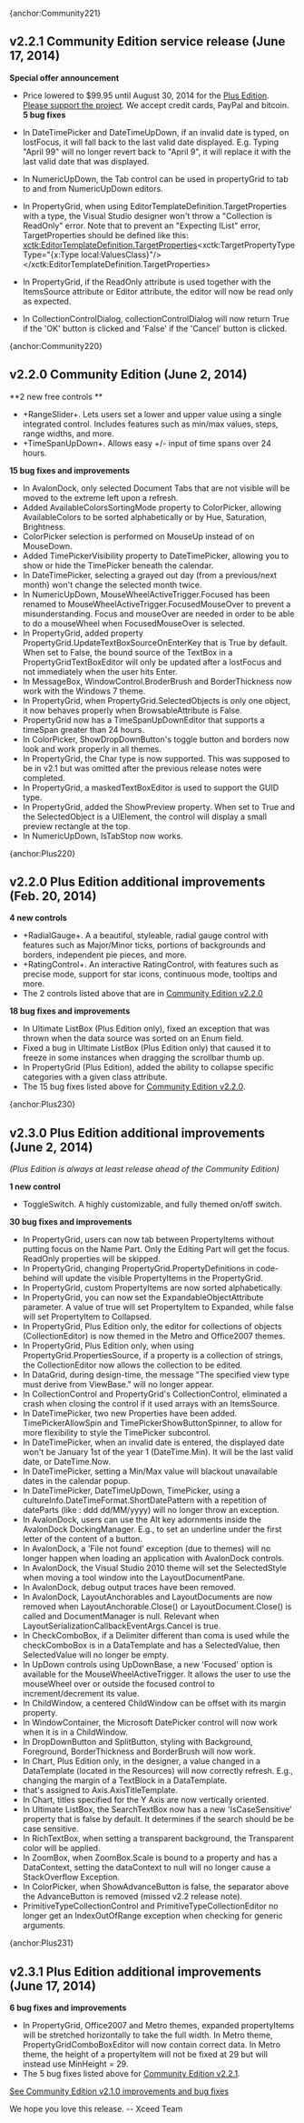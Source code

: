 {anchor:Community221}
## v2.2.1 Community Edition service release (June 17, 2014)

**Special offer announcement**

* Price lowered to $99.95 until August 30, 2014 for the [Plus Edition](https://wpftoolkit.codeplex.com/wikipage?title=Compare%20Editions). [Please support the project](http://wpftoolkit.com/shop). We accept credit cards, PayPal and bitcoin.
**5 bug fixes**

* In DateTimePicker and DateTimeUpDown, if an invalid date is typed, on lostFocus, it will fall back to the last valid date displayed. E.g. Typing "April 99" will no longer revert back to "April 9", it will replace it with the last valid date that was displayed.
* In NumericUpDown, the Tab control can be used in propertyGrid to tab to and from NumericUpDown editors.
* In PropertyGrid, when using EditorTemplateDefinition.TargetProperties with a type, the Visual Studio designer won't throw a "Collection is ReadOnly" error. Note that to prevent an "Expecting IList" error, TargetProperties should be defined like this: <xctk:EditorTemplateDefinition.TargetProperties><xctk:TargetPropertyType Type="{x:Type local:ValuesClass}"/></xctk:EditorTemplateDefinition.TargetProperties>
* In PropertyGrid, if the ReadOnly attribute is used together with the ItemsSource attribute or Editor attribute, the editor will now be read only as expected.
* In CollectionControlDialog, collectionControlDialog will now return True if the 'OK' button is clicked and 'False' if the 'Cancel' button is clicked.

{anchor:Community220}
## v2.2.0 Community Edition (June 2, 2014)

**2 new free controls **

* +RangeSlider+. Lets users set a lower and upper value using a single integrated control. Includes features such as min/max values, steps, range widths,  and more.
* +TimeSpanUpDown+. Allows easy +/- input of time spans over 24 hours.

**15 bug fixes and improvements**

* In AvalonDock, only selected Document Tabs that are not visible will be moved to the extreme left upon a refresh.
* Added AvailableColorsSortingMode property to ColorPicker, allowing AvailableColors to be sorted alphabetically or by Hue, Saturation, Brightness.
* ColorPicker selection is performed on MouseUp instead of on MouseDown.
* Added TimePickerVisibility property to DateTimePicker, allowing you to show or hide the TimePicker beneath the calendar.
* In DateTimePicker, selecting a grayed out day (from a previous/next month) won't change the selected month twice.
* In NumericUpDown, MouseWheelActiveTrigger.Focused has been renamed to MouseWheelActiveTrigger.FocusedMouseOver to prevent a misunderstanding. Focus and mouseOver are needed in order to be able to do a mouseWheel when FocusedMouseOver is selected.
* In PropertyGrid, added property PropertyGrid.UpdateTextBoxSourceOnEnterKey that is True by default. When set to False, the bound source of the TextBox in a PropertyGridTextBoxEditor will only be updated after a lostFocus and not immediately when the user hits Enter.
* In MessageBox, WindowControl.BroderBrush and BorderThickness now work with the Windows 7 theme.
* In PropertyGrid, when PropertyGrid.SelectedObjects is only one object, it now behaves properly when BrowsableAttribute is False.
* PropertyGrid now has a TimeSpanUpDownEditor that supports a timeSpan greater than 24 hours.
* In ColorPicker, ShowDropDownButton's toggle button and borders now look and work properly in all themes.
* In PropertyGrid, the Char type is now supported. This was supposed to be in v2.1 but was omitted after the previous release notes were completed.
* In PropertyGrid, a maskedTextBoxEditor is used to support the GUID type.
* In PropertyGrid, added the ShowPreview property. When set to True and the SelectedObject is a UIElement, the control will display a small preview rectangle at the top.
* In NumericUpDown, IsTabStop now works.

{anchor:Plus220}
## v2.2.0 Plus Edition additional improvements (Feb. 20, 2014)

**4 new controls**

* +RadialGauge+. A a beautiful, styleable, radial gauge control with features such as Major/Minor ticks, portions of backgrounds and borders, independent pie pieces, and more.
* +RatingControl+. An interactive RatingControl, with features such as precise mode, support for star icons, continuous mode, tooltips and more.
* The 2 controls listed above that are in  [Community Edition v2.2.0](#Community220)

**18 bug fixes and improvements**

* In Ultimate ListBox (Plus Edition only), fixed an exception that was thrown when the data source was sorted on an Enum field.
* Fixed a bug in Ultimate ListBox (Plus Edition only) that caused it to freeze in some instances when dragging the scrollbar thumb up.
* In PropertyGrid (Plus Edition), added the ability to collapse specific categories with a given class attribute.
* The 15 bug fixes listed above for [Community Edition v2.2.0](#Community220).

{anchor:Plus230}
## v2.3.0 Plus Edition additional improvements (June 2, 2014)

_(Plus Edition is always at least release ahead of the Community Edition)_

**1 new control**

* ToggleSwitch. A highly customizable, and fully themed on/off switch.

**30 bug fixes and improvements**

* In PropertyGrid, users can now tab between PropertyItems without putting focus on the Name Part. Only the Editing Part will get the focus. ReadOnly properties will be skipped.
* In PropertyGrid, changing PropertyGrid.PropertyDefinitions in code-behind will update the visible PropertyItems in the PropertyGrid.
* In PropertyGrid, custom PropertyItems are now sorted alphabetically.
* In PropertyGrid, you can now set the ExpandableObjectAttribute parameter. A value of true will set PropertyItem to Expanded, while false will set PropertyItem to Collapsed.
* In PropertyGrid, Plus Edition only, the editor for collections of objects (CollectionEditor) is now themed in the Metro and Office2007 themes.
* In PropertyGrid, Plus Edition only, when using PropertyGrid.PropertiesSource, if a property is a collection of strings, the CollectionEditor now allows the collection to be edited.</li>
* In DataGrid, during design-time, the message "The specified view type must derive from ViewBase." will no longer appear.
* In CollectionControl and PropertyGrid's CollectionControl, eliminated a crash when closing the control if it used arrays with an ItemsSource.
* In DateTimePicker, two new Properties have been added. TimePickerAllowSpin and TimePickerShowButtonSpinner, to allow for more flexibility to style the TimePicker subcontrol.
* In DateTimePicker, when an invalid date is entered, the displayed date won't be January 1st of the year 1 (DateTime.Min). It will be the last valid date, or DateTime.Now.
* In DateTimePicker, setting a Min/Max value will blackout unavailable dates in the calendar popup.
* In DateTimePicker, DateTimeUpDown, TimePicker, using a cultureInfo.DateTimeFormat.ShortDatePattern with a repetition of dateParts (like : ddd dd/MM/yyyy) will no longer throw an exception.
* In AvalonDock, users can use the Alt key adornments inside the AvalonDock DockingManager. E.g., to set an underline under the first letter of the content of a button.
* In AvalonDock, a 'File not found' exception (due to themes) will no longer happen when loading an application with AvalonDock controls.
* In AvalonDock, the Visual Studio 2010 theme will set the SelectedStyle when moving a tool window into the LayoutDocumentPane.
* In AvalonDock, debug output traces have been removed.
* In AvalonDock, LayoutAnchorables and LayoutDocuments are now removed when LayoutAnchorable.Close() or LayoutDocument.Close() is called and DocumentManager is null. Relevant when LayoutSerializationCallbackEventArgs.Cancel is true.
* In CheckComboBox, if a Delimiter different than coma is used while the checkComboBox is in a DataTemplate and has a SelectedValue, then SelectedValue will no longer be empty.
* In UpDown controls using UpDownBase, a new 'Focused' option is available for the MouseWheelActiveTrigger. It allows the user to use the mouseWheel over or outside the focused control to increment/decrement its value.
* In ChildWindow, a centered ChildWindow can be offset with its margin property.
* In WindowContainer, the Microsoft DatePicker control will now work when it is in a ChildWindow.
* In DropDownButton and SplitButton, styling with Background, Foreground, BorderThickness and BorderBrush will now work.
* In Chart, Plus Edition only, in the designer, a value changed in a DataTemplate (located in the Resources) will now correctly refresh. E.g., changing the margin of a TextBlock in a DataTemplate.
* that's assigned to Axis.AxisTitleTemplate.
* In Chart, titles specified for the Y Axis are now vertically oriented.
* In Ultimate ListBox, the SearchTextBox now has a new 'IsCaseSensitive' property that is false by default. It determines if the search should be be case sensitive.
* In RichTextBox, when setting a transparent background, the Transparent color will be applied.
* In ZoomBox, when ZoomBox.Scale is bound to a property and has a DataContext, setting the dataContext to null will no longer cause a StackOverflow Exception.
* In ColorPicker, when ShowAdvanceButton is false, the separator above the AdvanceButton is removed (missed v2.2 release note).
* PrimitiveTypeCollectionControl and PrimitiveTypeCollectionEditor no longer get an IndexOutOfRange exception when checking for generic arguments.

{anchor:Plus231}
## v2.3.1 Plus Edition additional improvements (June 17, 2014)

**6 bug fixes and improvements**

* In PropertyGrid, Office2007 and Metro themes, expanded propertyItems will be stretched horizontally to take the full width. In Metro theme, PropertyGridComboBoxEditor will now contain correct data. In Metro theme, the height of a propertyItem will not be fixed at 29 but will instead use MinHeight = 29.
* The 5 bug fixes listed above for [Community Edition v2.2.1](#Community221).

[See Community Edition v2.1.0 improvements and bug fixes](Improvements210)

We hope you love this release.
-- Xceed Team